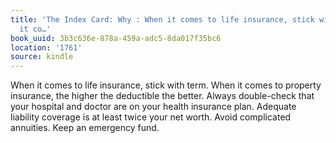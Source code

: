 ```yaml
---
title: 'The Index Card: Why : When it comes to life insurance, stick with term. When
  it co…'
book_uuid: 3b3c636e-878a-459a-adc5-8da017f35bc6
location: '1761'
source: kindle
---
```


When it comes to life insurance, stick with term. When it comes to property insurance, the higher the deductible the better. Always double-check that your hospital and doctor are on your health insurance plan. Adequate liability coverage is at least twice your net worth. Avoid complicated annuities. Keep an emergency fund.